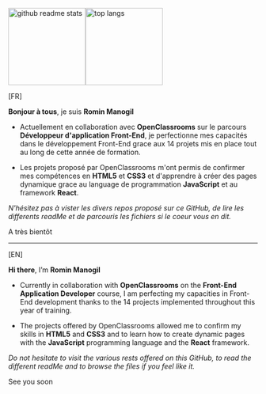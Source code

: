 <p align="left"><a href="https://github.com/RominM?tab=repositories"><img src="https://github-readme-stats.vercel.app/api?username=RominM&theme=vue&count_private=true&show_icons=true&hide=issues" alt="github readme stats" height="156"/></a><a href="https://github.com/RominM?tab=repositories"><img src="https://github-readme-stats.anuraghazra1.vercel.app/api/top-langs/?username=RominM&theme=vue&layout=compact" alt="top langs" height="156"/></a></p>

[FR] 

**Bonjour à tous**, je suis **Romin Manogil**

  * Actuellement en collaboration avec **OpenClassrooms** sur le parcours **Développeur d'application Front-End**, je perfectionne mes capacités dans le développement Front-End grace aux 14 projets mis en place tout au long de cette année de formation.
  
  * Les projets proposé par OpenClassrooms m'ont permis de confirmer mes compétences en **HTML5** et **CSS3** et d'apprendre à créer des pages dynamique grace au language de programmation **JavaScript** et au framework **React**.
  
 *N'hésitez pas à vister les divers repos proposé sur ce GitHub, de lire les differents readMe et de parcouris les fichiers si le coeur vous en dit.*
 
 A très bientôt

** **

[EN]

**Hi there**, I’m **Romin Manogil**

  * Currently in collaboration with **OpenClassrooms** on the **Front-End Application Developer** course, I am perfecting my capacities in Front-End development thanks to the 14 projects implemented throughout this year of training.
  
  * The projects offered by OpenClassrooms allowed me to confirm my skills in **HTML5** and **CSS3** and to learn how to create dynamic pages with the **JavaScript** programming language and the **React** framework.
  
 *Do not hesitate to visit the various rests offered on this GitHub, to read the different readMe and to browse the files if you feel like it.*
 
 See you soon
